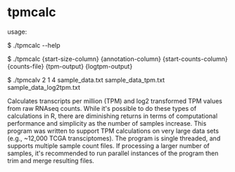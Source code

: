 # tpmcalc

usage:

$ ./tpmcalc --help

$ ./tpmcalc {start-size-column} {annotation-column} {start-counts-column} {counts-file} {tpm-output} {logtpm-output}

$ ./tpmcalv 2 1 4 sample_data.txt sample_data_tpm.txt sample_data_log2tpm.txt

Calculates transcripts per million (TPM) and  log2 transformed TPM values from raw RNAseq counts. While it's possible to do these types of calculations in R, there are diminishing returns in terms of computational performance and simplicity as the number of samples increase. This program was written to support TPM calculations on very large data sets (e.g., ~12,000 TCGA transciptomes). The program is single threaded, and supports multiple sample count files. If processing a larger number of samples, it's recommended to run parallel instances of the program then trim and merge resulting files. 

